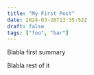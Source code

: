 ```yaml
---
title: "My First Post"
date: 2024-03-26T13:35:52Z
draft: false
tags: ["foo", "bar"]
---
```


Blabla first summary
<!--more-->
Blabla rest of it

